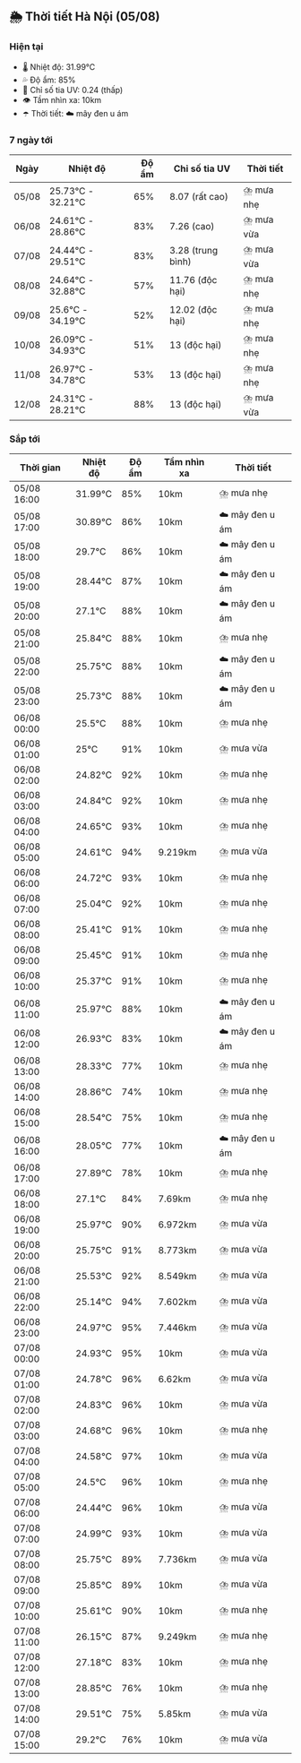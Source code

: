 ## 🌦️ Thời tiết Hà Nội (05/08)

### Hiện tại

- 🌡️ Nhiệt độ: 31.99℃
- 💦 Độ ẩm: 85%
- 🌟 Chỉ số tia UV: 0.24 (thấp)
- 👁️ Tầm nhìn xa: 10km
- ☂️ Thời tiết: ☁️ mây đen u ám

### 7 ngày tới

| Ngày | Nhiệt độ | Độ ẩm | Chỉ số tia UV | Thời tiết |
| --- | --- | --- | --- | --- |
| 05/08 | 25.73℃ - 32.21℃ | 65% | 8.07 (rất cao) | ⛈️ mưa nhẹ |
| 06/08 | 24.61℃ - 28.86℃ | 83% | 7.26 (cao) | ⛈️ mưa vừa |
| 07/08 | 24.44℃ - 29.51℃ | 83% | 3.28 (trung bình) | ⛈️ mưa vừa |
| 08/08 | 24.64℃ - 32.88℃ | 57% | 11.76 (độc hại) | ⛈️ mưa nhẹ |
| 09/08 | 25.6℃ - 34.19℃ | 52% | 12.02 (độc hại) | ⛈️ mưa nhẹ |
| 10/08 | 26.09℃ - 34.93℃ | 51% | 13 (độc hại) | ⛈️ mưa nhẹ |
| 11/08 | 26.97℃ - 34.78℃ | 53% | 13 (độc hại) | ⛈️ mưa nhẹ |
| 12/08 | 24.31℃ - 28.21℃ | 88% | 13 (độc hại) | ⛈️ mưa vừa |

### Sắp tới

| Thời gian | Nhiệt độ | Độ ẩm | Tầm nhìn xa | Thời tiết |
| --- | --- | --- | --- | --- |
| 05/08 16:00 | 31.99℃ | 85% | 10km | ⛈️ mưa nhẹ |
| 05/08 17:00 | 30.89℃ | 86% | 10km | ☁️ mây đen u ám |
| 05/08 18:00 | 29.7℃ | 86% | 10km | ☁️ mây đen u ám |
| 05/08 19:00 | 28.44℃ | 87% | 10km | ☁️ mây đen u ám |
| 05/08 20:00 | 27.1℃ | 88% | 10km | ☁️ mây đen u ám |
| 05/08 21:00 | 25.84℃ | 88% | 10km | ⛈️ mưa nhẹ |
| 05/08 22:00 | 25.75℃ | 88% | 10km | ☁️ mây đen u ám |
| 05/08 23:00 | 25.73℃ | 88% | 10km | ☁️ mây đen u ám |
| 06/08 00:00 | 25.5℃ | 88% | 10km | ⛈️ mưa nhẹ |
| 06/08 01:00 | 25℃ | 91% | 10km | ⛈️ mưa vừa |
| 06/08 02:00 | 24.82℃ | 92% | 10km | ⛈️ mưa nhẹ |
| 06/08 03:00 | 24.84℃ | 92% | 10km | ⛈️ mưa nhẹ |
| 06/08 04:00 | 24.65℃ | 93% | 10km | ⛈️ mưa nhẹ |
| 06/08 05:00 | 24.61℃ | 94% | 9.219km | ⛈️ mưa vừa |
| 06/08 06:00 | 24.72℃ | 93% | 10km | ⛈️ mưa nhẹ |
| 06/08 07:00 | 25.04℃ | 92% | 10km | ⛈️ mưa nhẹ |
| 06/08 08:00 | 25.41℃ | 91% | 10km | ⛈️ mưa nhẹ |
| 06/08 09:00 | 25.45℃ | 91% | 10km | ⛈️ mưa nhẹ |
| 06/08 10:00 | 25.37℃ | 91% | 10km | ⛈️ mưa nhẹ |
| 06/08 11:00 | 25.97℃ | 88% | 10km | ☁️ mây đen u ám |
| 06/08 12:00 | 26.93℃ | 83% | 10km | ☁️ mây đen u ám |
| 06/08 13:00 | 28.33℃ | 77% | 10km | ⛈️ mưa nhẹ |
| 06/08 14:00 | 28.86℃ | 74% | 10km | ⛈️ mưa nhẹ |
| 06/08 15:00 | 28.54℃ | 75% | 10km | ⛈️ mưa nhẹ |
| 06/08 16:00 | 28.05℃ | 77% | 10km | ☁️ mây đen u ám |
| 06/08 17:00 | 27.89℃ | 78% | 10km | ⛈️ mưa nhẹ |
| 06/08 18:00 | 27.1℃ | 84% | 7.69km | ⛈️ mưa nhẹ |
| 06/08 19:00 | 25.97℃ | 90% | 6.972km | ⛈️ mưa vừa |
| 06/08 20:00 | 25.75℃ | 91% | 8.773km | ⛈️ mưa vừa |
| 06/08 21:00 | 25.53℃ | 92% | 8.549km | ⛈️ mưa vừa |
| 06/08 22:00 | 25.14℃ | 94% | 7.602km | ⛈️ mưa vừa |
| 06/08 23:00 | 24.97℃ | 95% | 7.446km | ⛈️ mưa vừa |
| 07/08 00:00 | 24.93℃ | 95% | 10km | ⛈️ mưa vừa |
| 07/08 01:00 | 24.78℃ | 96% | 6.62km | ⛈️ mưa vừa |
| 07/08 02:00 | 24.83℃ | 96% | 10km | ⛈️ mưa vừa |
| 07/08 03:00 | 24.68℃ | 96% | 10km | ⛈️ mưa nhẹ |
| 07/08 04:00 | 24.58℃ | 97% | 10km | ⛈️ mưa vừa |
| 07/08 05:00 | 24.5℃ | 96% | 10km | ⛈️ mưa nhẹ |
| 07/08 06:00 | 24.44℃ | 96% | 10km | ⛈️ mưa vừa |
| 07/08 07:00 | 24.99℃ | 93% | 10km | ⛈️ mưa vừa |
| 07/08 08:00 | 25.75℃ | 89% | 7.736km | ⛈️ mưa vừa |
| 07/08 09:00 | 25.85℃ | 89% | 10km | ⛈️ mưa vừa |
| 07/08 10:00 | 25.61℃ | 90% | 10km | ⛈️ mưa nhẹ |
| 07/08 11:00 | 26.15℃ | 87% | 9.249km | ⛈️ mưa nhẹ |
| 07/08 12:00 | 27.18℃ | 83% | 10km | ⛈️ mưa nhẹ |
| 07/08 13:00 | 28.85℃ | 76% | 10km | ⛈️ mưa nhẹ |
| 07/08 14:00 | 29.51℃ | 75% | 5.85km | ⛈️ mưa vừa |
| 07/08 15:00 | 29.2℃ | 76% | 10km | ⛈️ mưa vừa |
